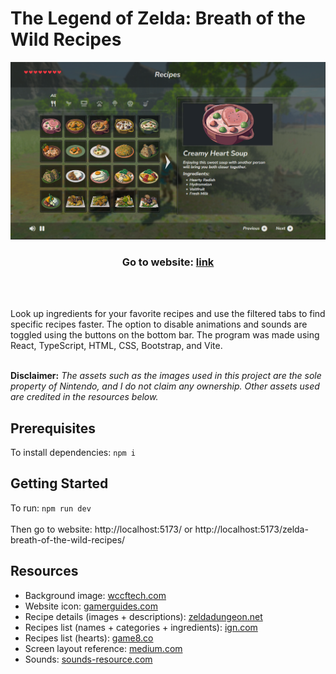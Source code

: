 # The Legend of Zelda: Breath of the Wild Recipes

![Website main screen](./public/images/website/ZeldaRecipes.png)

<div align="center">
  <h3>Go to website: <a href="https://paper-clips.github.io/zelda-breath-of-the-wild-recipes/">link</a>
</div>
<br><br>

Look up ingredients for your favorite recipes and use the filtered tabs to find specific recipes faster. The option to disable animations and sounds are toggled using the buttons on the bottom bar. The program was made using React, TypeScript, HTML, CSS, Bootstrap, and Vite. <br><br>

**Disclaimer:** _The assets such as the images used in this project are the sole property of Nintendo, and I do not claim any ownership. Other assets used are credited in the resources below._

## Prerequisites
To install dependencies: ```npm i```

## Getting Started
To run: ```npm run dev```
<br><br>
Then go to website: http://localhost:5173/ or http://localhost:5173/zelda-breath-of-the-wild-recipes/

## Resources
- Background image: [wccftech.com](https://wccftech.com/zelda-breath-of-the-wild-new-video-compares-dock-undocked-modes-performance-smoother-handheld-mode/)
- Website icon: [gamerguides.com](https://www.gamerguides.com/the-legend-of-zelda-tears-of-the-kingdom/database/food/food/energizing-mushroom-skewer)
- Recipe details (images + descriptions): [zeldadungeon.net](https://www.zeldadungeon.net/wiki/Creamy_Heart_Soup)
- Recipes list (names + categories + ingredients): [ign.com](https://www.ign.com/wikis/the-legend-of-zelda-breath-of-the-wild/All_Recipes_and_Cookbook)
- Recipes list (hearts): [game8.co](https://game8.co/games/Zelda-Breath-of-the-Wild/archives/293921)
- Screen layout reference: [medium.com](https://miro.medium.com/v2/resize:fit:1400/1*P1UlWpIUrKqQT1Izc9nCpw.jpeg)
- Sounds: [sounds-resource.com](https://www.sounds-resource.com/nintendo_switch/thelegendofzeldabreathofthewild/sound/12225/)
